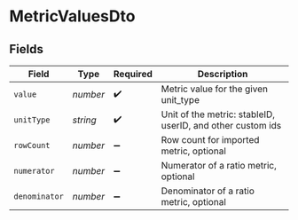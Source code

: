 # MetricValuesDto


## Fields

| Field                                                      | Type                                                       | Required                                                   | Description                                                |
| ---------------------------------------------------------- | ---------------------------------------------------------- | ---------------------------------------------------------- | ---------------------------------------------------------- |
| `value`                                                    | *number*                                                   | :heavy_check_mark:                                         | Metric value for the given unit_type                       |
| `unitType`                                                 | *string*                                                   | :heavy_check_mark:                                         | Unit of the metric: stableID, userID, and other custom ids |
| `rowCount`                                                 | *number*                                                   | :heavy_minus_sign:                                         | Row count for imported metric, optional                    |
| `numerator`                                                | *number*                                                   | :heavy_minus_sign:                                         | Numerator of a ratio metric, optional                      |
| `denominator`                                              | *number*                                                   | :heavy_minus_sign:                                         | Denominator of a ratio metric, optional                    |